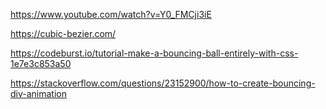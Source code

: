 https://www.youtube.com/watch?v=Y0_FMCji3iE

https://cubic-bezier.com/

https://codeburst.io/tutorial-make-a-bouncing-ball-entirely-with-css-1e7e3c853a50

https://stackoverflow.com/questions/23152900/how-to-create-bouncing-div-animation